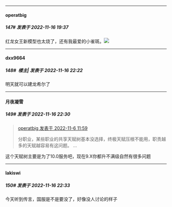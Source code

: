 

*****

####  operatbig  
##### 147#       发表于 2022-11-16 19:37

红龙女王新模型也太烧了，还有我最爱的小雀斑。<img src="https://static.saraba1st.com/image/smiley/face2017/050.png" referrerpolicy="no-referrer">



*****

####  dxx9664  
##### 148#         楼主| 发表于 2022-11-16 22:22

明天就可以建龙希尔了

*****

####  月夜凝雪  
##### 149#       发表于 2022-11-16 22:30

<blockquote><a href="httphttps://bbs.saraba1st.com/2b/forum.php?mod=redirect&amp;goto=findpost&amp;pid=58296508&amp;ptid=2101087" target="_blank">operatbig 发表于 2022-11-6 11:59</a>

分职业，某些职业的共享天赋树基本没选择，终极天赋压根不能用，职责越多的天赋越容易有这问题。 ...</blockquote>
这个天赋树主要是为了10.0服务吧，现在9.X你都升不满级自然有很多问题



*****

####  lakiswi  
##### 150#       发表于 2022-11-16 22:33

今天听到传言，国服是不是要没了，好像没人讨论的样子

